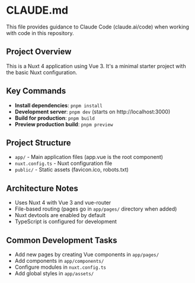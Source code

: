 # CLAUDE.md

This file provides guidance to Claude Code (claude.ai/code) when working with code in this repository.

## Project Overview
This is a Nuxt 4 application using Vue 3. It's a minimal starter project with the basic Nuxt configuration.

## Key Commands
- **Install dependencies**: `pnpm install`
- **Development server**: `pnpm dev` (starts on http://localhost:3000)
- **Build for production**: `pnpm build`
- **Preview production build**: `pnpm preview`

## Project Structure
- `app/` - Main application files (app.vue is the root component)
- `nuxt.config.ts` - Nuxt configuration file
- `public/` - Static assets (favicon.ico, robots.txt)

## Architecture Notes
- Uses Nuxt 4 with Vue 3 and vue-router
- File-based routing (pages go in `app/pages/` directory when added)
- Nuxt devtools are enabled by default
- TypeScript is configured for development

## Common Development Tasks
- Add new pages by creating Vue components in `app/pages/`
- Add components in `app/components/`
- Configure modules in `nuxt.config.ts`
- Add global styles in `app/assets/`